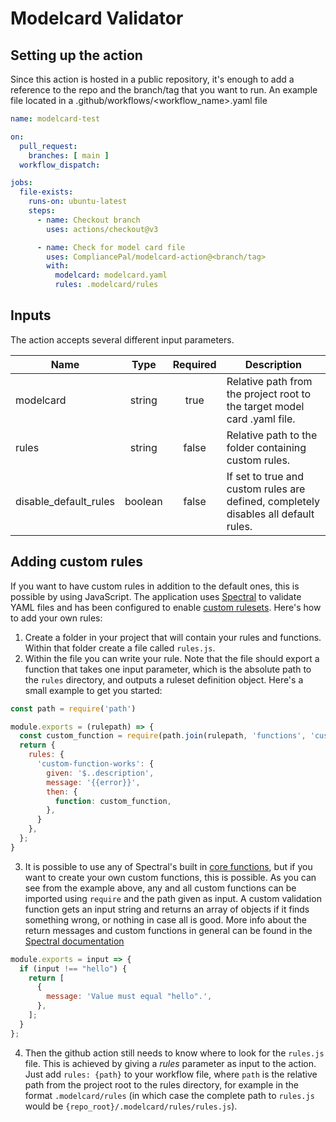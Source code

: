 # Modelcard Validator

## Setting up the action

Since this action is hosted in a public repository, it's enough to add a reference to the repo and the branch/tag that you want to run. An example file located in a .github/workflows/<workflow_name>.yaml file

```yaml
name: modelcard-test

on:
  pull_request:
    branches: [ main ]
  workflow_dispatch:

jobs:
  file-exists:
    runs-on: ubuntu-latest
    steps:
      - name: Checkout branch
        uses: actions/checkout@v3

      - name: Check for model card file
        uses: CompliancePal/modelcard-action@<branch/tag>
        with:
          modelcard: modelcard.yaml
          rules: .modelcard/rules
```

## Inputs

The action accepts several different input parameters. 

| Name | Type | Required | Description |
| ---- | :--: | :------: | ----------- |
| modelcard | string | true | Relative path from the project root to the target model card .yaml file.
| rules | string | false | Relative path to the folder containing custom rules.
| disable_default_rules | boolean | false | If set to true and custom rules are defined, completely disables all default rules.

## Adding custom rules
If you want to have custom rules in addition to the default ones, this is possible by using JavaScript. The application uses [Spectral](https://meta.stoplight.io/docs/spectral) to validate YAML files and has been configured to enable [custom rulesets](https://meta.stoplight.io/docs/spectral/e5b9616d6d50c-custom-rulesets). Here's how to add your own rules:
1. Create a folder in your project that will contain your rules and functions. Within that folder create a file called `rules.js`.
2. Within the file you can write your rule. Note that the file should export a function that takes one input parameter, which is the absolute path to the `rules` directory, and outputs a ruleset definition object. Here's a small example to get you started:
````js
const path = require('path')

module.exports = (rulepath) => {
  const custom_function = require(path.join(rulepath, 'functions', 'custom-function'))
  return {
    rules: {
      'custom-function-works': {
        given: '$..description',
        message: '{{error}}',
        then: {
          function: custom_function,
        },
      }
    },
  };
}
````
3. It is possible to use any of Spectral's built in [core functions](https://meta.stoplight.io/docs/spectral/ZG9jOjExNg-core-functions), but if you want to create your own custom functions, this is possible. As you can see from the example above, any and all custom functions can be imported using `require` and the path given as input. A custom validation function gets an input string and returns an array of objects if it finds something wrong, or nothing in case all is good. More info about the return messages and custom functions in general can be found in the [Spectral documentation](https://meta.stoplight.io/docs/spectral/ZG9jOjI1MTkw-custom-functions)
````js
module.exports = input => {
  if (input !== "hello") {
    return [
      {
        message: 'Value must equal "hello".',
      },
    ];
  }
};
````
4. Then the github action still needs to know where to look for the `rules.js` file. This is achieved by giving a _rules_ parameter as input to the action. Just add `rules: {path}` to your workflow file, where `path` is the relative path from the project root to the rules directory, for example in the format `.modelcard/rules` (in which case the complete path to `rules.js` would be `{repo_root}/.modelcard/rules/rules.js`). 
